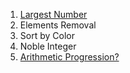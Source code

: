 1. [Largest Number](https://github.com/sahoog2/Preparation_Notes/blob/main/DSA/Sorting/largest%20number.md)
2. Elements Removal
3. Sort by Color
4. Noble Integer
5. [Arithmetic Progression?](https://github.com/sahoog2/Preparation_Notes/blob/main/DSA/Sorting/Arithmetic%20Progression.md)
